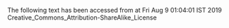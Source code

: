 The following text has been accessed from at Fri Aug 9 01:04:01 IST 2019
Creative_Commons_Attribution-ShareAlike_License
